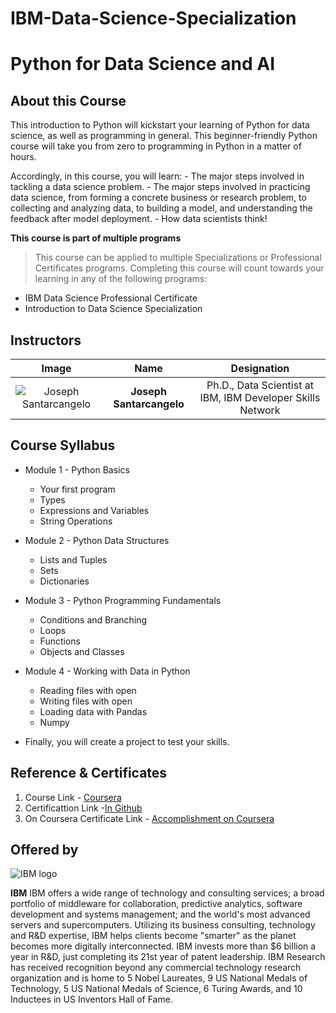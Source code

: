 # IBM-Data-Science-Specialization

# Python for Data Science and AI
## About this Course
This introduction to Python will kickstart your learning of Python for data science, as well as programming in general. This beginner-friendly Python course will take you from zero to programming in Python in a matter of hours.

Accordingly, in this course, you will learn:
    - The major steps involved in tackling a data science problem.
    - The major steps involved in practicing data science, from forming a concrete business or research problem, to collecting and analyzing data, to building a model, and understanding the feedback after model deployment.
    - How data scientists think!

**This course is part of multiple programs**
> This course can be applied to multiple Specializations or Professional Certificates programs. Completing this course will count towards your learning in any of the following programs:
* IBM Data Science Professional Certificate
* Introduction to Data Science Specialization

## Instructors
| **Image**        | **Name**           | **Designation**  |
| :-------------: |:-------------:|:-----:|
| ![Joseph Santarcangelo](https://github.com/Ashleshk/IBM-Data-Science-Specialization-Coursera/blob/master/resources/joseph.jpg)    | **Joseph Santarcangelo**     |  Ph.D., Data Scientist at IBM, IBM Developer Skills Network |


## Course Syllabus
* Module 1 - Python Basics
    * Your first program
	* Types
	* Expressions and Variables
	* String Operations

* Module 2 - Python Data Structures
	* Lists and Tuples
	* Sets
	* Dictionaries

* Module 3 - Python Programming Fundamentals
	* Conditions and Branching
	* Loops
	* Functions
	* Objects and Classes

* Module 4 - Working with Data in Python
	* Reading files with open
	* Writing files with open
	* Loading data with Pandas
	* Numpy 
* Finally, you will create a project to test your skills.

## Reference & Certificates
1. Course Link - [Coursera](https://www.coursera.org/learn/python-for-applied-data-science-ai?specialization=ibm-data-science)
2. Certificattion Link -[In Github](https://github.com/Ashleshk/IBM-Data-Science-Specialization-Coursera/blob/master/Certificate-4%20Python%20for%20Data%20Science%20And%20AI.pdf)
3. On Coursera Certificate Link - [Accomplishment on Coursera](https://coursera.org/share/301153e580a69e61706a1e4eb14b7527)

## Offered by
![IBM logo](https://github.com/Ashleshk/IBM-Data-Science-Specialization-Coursera/blob/master/IBM-Logo-Blk---Square.png)

**IBM**
IBM offers a wide range of technology and consulting services; a broad portfolio of middleware for collaboration, predictive analytics, software development and systems management; and the world's most advanced servers and supercomputers. Utilizing its business consulting, technology and R&D expertise, IBM helps clients become "smarter" as the planet becomes more digitally interconnected. IBM invests more than $6 billion a year in R&D, just completing its 21st year of patent leadership. IBM Research has received recognition beyond any commercial technology research organization and is home to 5 Nobel Laureates, 9 US National Medals of Technology, 5 US National Medals of Science, 6 Turing Awards, and 10 Inductees in US Inventors Hall of Fame.